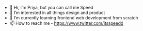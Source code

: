 - 👋 Hi, I’m Priya, but you can call me Speed
- 👀 I’m interested in all things design and product
- 🌱 I’m currently learning frontend web development from scratch
- 📫 How to reach me - https://www.twitter.com/itsspeedd

<!---
spriyak02/spriyak02 is a ✨ special ✨ repository because its `README.md` (this file) appears on your GitHub profile.
You can click the Preview link to take a look at your changes.
--->
